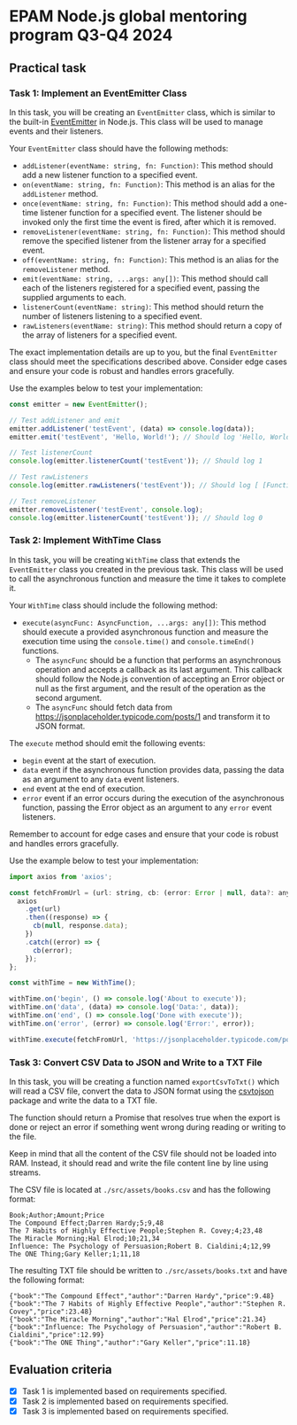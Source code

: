 # EPAM Node.js global mentoring program Q3-Q4 2024

## Practical task

### Task 1: Implement an EventEmitter Class

In this task, you will be creating an `EventEmitter` class, which is similar to the built-in [EventEmitter](https://nodejs.org/api/events.html) in Node.js. This class will be used to manage events and their listeners.

Your `EventEmitter` class should have the following methods:

- `addListener(eventName: string, fn: Function)`: This method should add a new listener function to a specified event.
- `on(eventName: string, fn: Function)`: This method is an alias for the `addListener` method.
- `once(eventName: string, fn: Function)`: This method should add a one-time listener function for a specified event. The listener should be invoked only the first time the event is fired, after which it is removed.
- `removeListener(eventName: string, fn: Function)`: This method should remove the specified listener from the listener array for a specified event.
- `off(eventName: string, fn: Function)`: This method is an alias for the `removeListener` method.
- `emit(eventName: string, ...args: any[])`: This method should call each of the listeners registered for a specified event, passing the supplied arguments to each.
- `listenerCount(eventName: string)`: This method should return the number of listeners listening to a specified event.
- `rawListeners(eventName: string)`: This method should return a copy of the array of listeners for a specified event.

The exact implementation details are up to you, but the final `EventEmitter` class should meet the specifications described above. Consider edge cases and ensure your code is robust and handles errors gracefully.

Use the examples below to test your implementation:

```javascript
const emitter = new EventEmitter();

// Test addListener and emit
emitter.addListener('testEvent', (data) => console.log(data));
emitter.emit('testEvent', 'Hello, World!'); // Should log 'Hello, World!'

// Test listenerCount
console.log(emitter.listenerCount('testEvent')); // Should log 1

// Test rawListeners
console.log(emitter.rawListeners('testEvent')); // Should log [ [Function] ]

// Test removeListener
emitter.removeListener('testEvent', console.log);
console.log(emitter.listenerCount('testEvent')); // Should log 0
```

### Task 2: Implement WithTime Class

In this task, you will be creating `WithTime` class that extends the `EventEmitter` class you created in the previous task. This class will be used to call the asynchronous function and measure the time it takes to complete it.

Your `WithTime` class should include the following method:

- `execute(asyncFunc: AsyncFunction, ...args: any[])`: This method should execute a provided asynchronous function and measure the execution time using the `console.time()` and `console.timeEnd()` functions.
  - The `asyncFunc` should be a function that performs an asynchronous operation and accepts a callback as its last argument. This callback should follow the Node.js convention of accepting an Error object or null as the first argument, and the result of the operation as the second argument.
  - The `asyncFunc` should fetch data from https://jsonplaceholder.typicode.com/posts/1 and transform it to JSON format.

The `execute` method should emit the following events:

- `begin` event at the start of execution.
- `data` event if the asynchronous function provides data, passing the data as an argument to any `data` event listeners.
- `end` event at the end of execution.
- `error` event if an error occurs during the execution of the asynchronous function, passing the Error object as an argument to any `error` event listeners.

Remember to account for edge cases and ensure that your code is robust and handles errors gracefully.

Use the example below to test your implementation:

```javascript
import axios from 'axios';

const fetchFromUrl = (url: string, cb: (error: Error | null, data?: any) => void) => {
  axios
    .get(url)
    .then((response) => {
      cb(null, response.data);
    })
    .catch((error) => {
      cb(error);
    });
};

const withTime = new WithTime();

withTime.on('begin', () => console.log('About to execute'));
withTime.on('data', (data) => console.log('Data:', data));
withTime.on('end', () => console.log('Done with execute'));
withTime.on('error', (error) => console.log('Error:', error));

withTime.execute(fetchFromUrl, 'https://jsonplaceholder.typicode.com/posts/1');
```

### Task 3: Convert CSV Data to JSON and Write to a TXT File

In this task, you will be creating a function named `exportCsvToTxt()` which will read a CSV file, convert the data to JSON format using the [csvtojson](https://www.npmjs.com/package/csvtojson) package and write the data to a TXT file.

The function should return a Promise that resolves true when the export is done or reject an error if something went wrong during reading or writing to the file.

Keep in mind that all the content of the CSV file should not be loaded into RAM. Instead, it should read and write the file content line by line using streams.

The CSV file is located at `./src/assets/books.csv` and has the following format:

```
Book;Author;Amount;Price
The Compound Effect;Darren Hardy;5;9,48
The 7 Habits of Highly Effective People;Stephen R. Covey;4;23,48
The Miracle Morning;Hal Elrod;10;21,34
Influence: The Psychology of Persuasion;Robert B. Cialdini;4;12,99
The ONE Thing;Gary Keller;1;11,18
```

The resulting TXT file should be written to `./src/assets/books.txt` and have the following format:

```
{"book":"The Compound Effect","author":"Darren Hardy","price":9.48}
{"book":"The 7 Habits of Highly Effective People","author":"Stephen R. Covey","price":23.48}
{"book":"The Miracle Morning","author":"Hal Elrod","price":21.34}
{"book":"Influence: The Psychology of Persuasion","author":"Robert B. Cialdini","price":12.99}
{"book":"The ONE Thing","author":"Gary Keller","price":11.18}
```

## Evaluation criteria

- [x] Task 1 is implemented based on requirements specified.
- [x] Task 2 is implemented based on requirements specified.
- [x] Task 3 is implemented based on requirements specified.
